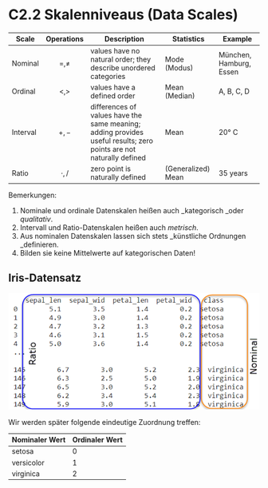 # C2.2 Skalenniveaus (Data Scales)

| Scale    | Operations    | Description                                                                                                        | Statistics         | Example                 |
| -------- | ------------- | ------------------------------------------------------------------------------------------------------------------ | ------------------ | ----------------------- |
| Nominal  | $$=, \neq$$   | values have no natural order; they describe unordered categories                                                   | Mode (Modus)       | München, Hamburg, Essen |
| Ordinal  | $$<, >$$      | values have a defined order                                                                                        | Mean (Median)      | A, B, C, D              |
| Interval | $$+,-$$       | differences of values have the same meaning; adding provides useful results; zero points are not naturally defined | Mean               | 20° C                   |
| Ratio    | $$\cdot , /$$ | zero point is naturally defined                                                                                    | (Generalized) Mean | 35 years                |

Bemerkungen:

1. Nominale und ordinale Datenskalen heißen auch _kategorisch  _oder _qualitativ_.
2. Intervall und Ratio-Datenskalen heißen auch _metrisch_.
3. Aus nominalen Datenskalen lassen sich stets _künstliche Ordnungen _definieren.
4. Bilden sie keine Mittelwerte auf kategorischen Daten!



## Iris-Datensatz

![](<../../.gitbook/assets/image (5).png>)

Wir werden später folgende eindeutige Zuordnung  treffen:

| Nominaler Wert | Ordinaler Wert |
| -------------- | -------------- |
| setosa         | 0              |
| versicolor     | 1              |
| virginica      | 2              |

